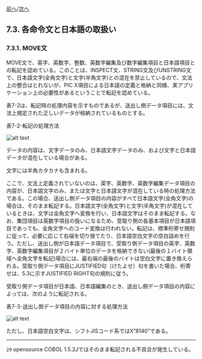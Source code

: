 <!--navi start-->
[前へ](7-2.md)/[次へ](7-3-2.md)
<!--navi end-->
## 7.3. 各命令文と日本語の取扱い

### 7.3.1. MOVE文

MOVE文で、英字、英数字、整数、英数字編集及び数字編集項目と日本語項目との転記を認めている。このことは、INSPECT文、STRING文及びUNSTRING文で、日本語文字(全角文字)と文字(半角文字)との混在を禁止しているので、文法上の整合はとれないが、PIC X項目による日本語の定義と格納と同様、実アプリケーション上の必要性があるということで転記を認めている。

表7-2は、転記時の処理内容を示すものであるが、送出し側データ項目には、文法上規定された正しいデータが格納されているものとする。

表7-2-転記の処理方法

![alt text](Image/7-2.png)

データの内容は、文字データのみ、日本語文字データのみ、および文字と日本語データが混在している場合がある。

文字には半角カタカナも含まれる。

ここで、文法上定義されていないのは、英字、英数字、英数字編集データ項目の内容が、日本語文字のみ、または文字と日本語文字が混在している時の処理方法である。この場合、送出し側データ項目の内容がすべて日本語文字(全角文字)の場合は、そのまま転記する。日本語文字(全角文字)と文字(半角文字)が混在しているときは、文字は全角文字へ変換を行い、日本語文字はそのまま転記する。なお、集団項目は英数字項目の扱いになるため、受取り側の各基本項目が日本語項目であっても、全角文字へのコード変換は行われない。転記は、標準桁寄せ規則に従って、必要に応じて右端を切り捨てたり、日本語空白文字の空白詰めを行う。ただし、送出し側が日本語データ項目で、受取り側データ項目の英字、英数字、英数字編集項目が２バイト単位のデータを格納できない(最後の１バイト領域へ全角文字を転記)場合には、最右端の最後のバイトは空白文字に置き換えられる。受取り側データ項目にJUSTIFIED句（けたよせ）句を書いた場合、桁寄せは、5.3に示すJUSTIFIED RIGHT句の規則に従う。

受取り側データ項目が日本語、日本語編集のとき、送出し側データ項目の内容によっては、次のように転記される。

表7-3-送出し側データ項目の内容に対する処理方法

![alt text](Image/7-3.png)

ただし、日本語空白文字は、シフトJISコード系ではX”8140”である。

---
`29` opensource COBOL 1.5.2Jではそのまま転記される不具合が発生している。
